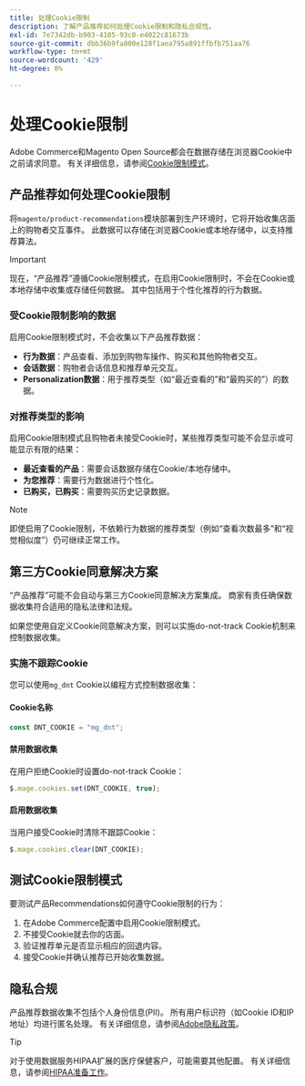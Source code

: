 ```yaml
---
title: 处理Cookie限制
description: 了解产品推荐如何处理Cookie限制和隐私合规性。
exl-id: 7e7342db-b903-4105-93c0-e4022c81673b
source-git-commit: dbb36b9fa800e128f1aea795a891ffbfb751aa76
workflow-type: tm+mt
source-wordcount: '429'
ht-degree: 0%

---
```


# 处理Cookie限制

Adobe Commerce和Magento Open Source都会在数据存储在浏览器Cookie中之前请求同意。 有关详细信息，请参阅[Cookie限制模式](https://experienceleague.adobe.com/docs/commerce-admin/start/compliance/privacy/compliance-cookie-law.html?lang=zh-Hans)。

## 产品推荐如何处理Cookie限制

将`magento/product-recommendations`模块部署到生产环境时，它将开始收集店面上的购物者交互事件。 此数据可以存储在浏览器Cookie或本地存储中，以支持推荐算法。

>[!IMPORTANT]
>
>现在，“产品推荐”遵循Cookie限制模式，在启用Cookie限制时，不会在Cookie或本地存储中收集或存储任何数据。 其中包括用于个性化推荐的行为数据。

### 受Cookie限制影响的数据

启用Cookie限制模式时，不会收集以下产品推荐数据：

- **行为数据**：产品查看、添加到购物车操作、购买和其他购物者交互。
- **会话数据**：购物者会话信息和推荐单元交互。
- **Personalization数据**：用于推荐类型（如“最近查看的”和“最购买的”）的数据。

### 对推荐类型的影响

启用Cookie限制模式且购物者未接受Cookie时，某些推荐类型可能不会显示或可能显示有限的结果：

- **最近查看的产品**：需要会话数据存储在Cookie/本地存储中。
- **为您推荐**：需要行为数据进行个性化。
- **已购买，已购买**：需要购买历史记录数据。

>[!NOTE]
>
>即使启用了Cookie限制，不依赖行为数据的推荐类型（例如“查看次数最多”和“视觉相似度”）仍可继续正常工作。

## 第三方Cookie同意解决方案

“产品推荐”可能不会自动与第三方Cookie同意解决方案集成。 商家有责任确保数据收集符合适用的隐私法律和法规。

如果您使用自定义Cookie同意解决方案，则可以实施do-not-track Cookie机制来控制数据收集。

### 实施不跟踪Cookie

您可以使用`mg_dnt` Cookie以编程方式控制数据收集：

#### Cookie名称

```javascript
const DNT_COOKIE = "mg_dnt";
```

#### 禁用数据收集

在用户拒绝Cookie时设置do-not-track Cookie：

```javascript
$.mage.cookies.set(DNT_COOKIE, true);
```

#### 启用数据收集

当用户接受Cookie时清除不跟踪Cookie：

```javascript
$.mage.cookies.clear(DNT_COOKIE);
```

## 测试Cookie限制模式

要测试产品Recommendations如何遵守Cookie限制的行为：

1. 在Adobe Commerce配置中启用Cookie限制模式。
1. 不接受Cookie就去你的店面。
1. 验证推荐单元是否显示相应的回退内容。
1. 接受Cookie并确认推荐已开始收集数据。

## 隐私合规

产品推荐数据收集不包括个人身份信息(PII)。 所有用户标识符（如Cookie ID和IP地址）均进行匿名处理。 有关详细信息，请参阅[Adobe隐私政策](https://www.adobe.com/privacy/policy.html)。

>[!TIP]
>
>对于使用数据服务HIPAA扩展的医疗保健客户，可能需要其他配置。 有关详细信息，请参阅[HIPAA准备工作](../data-connection/hipaa-readiness.md)。
